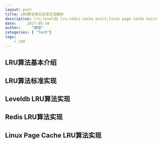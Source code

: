 ```yaml
---
layout: post
title: LRU算法常见实现方法解析
description: lru,leveldb lru,redis cache evict,linux page cache evict 
date:     2017-05-10
author:     "唐聪"
categories: [ "Tech"]
tags:
    - LRU
---
```


## LRU算法基本介绍 


## LRU算法标准实现

## Leveldb LRU算法实现

## Redis LRU算法实现

## Linux Page Cache LRU算法实现
